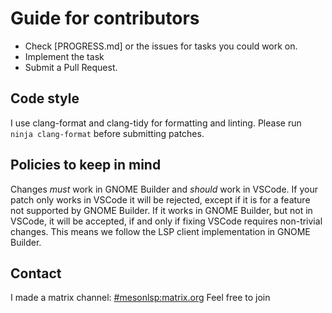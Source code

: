 # Guide for contributors
- Check [PROGRESS.md] or the issues for tasks you could work on.
- Implement the task
- Submit a Pull Request.

## Code style
I use clang-format and clang-tidy for formatting and linting. Please run `ninja clang-format` before
submitting patches.


## Policies to keep in mind
Changes *must* work in GNOME Builder and *should* work in VSCode. If your patch only works in VSCode it will be rejected,
except if it is for a feature not supported by GNOME Builder.
If it works in GNOME Builder, but not in VSCode, it will be accepted, if and only if fixing VSCode requires non-trivial
changes. This means we follow the LSP client implementation in GNOME Builder.


## Contact
I made a matrix channel: [#mesonlsp:matrix.org](https://matrix.to/#/#mesonlsp:matrix.org) Feel free to join
